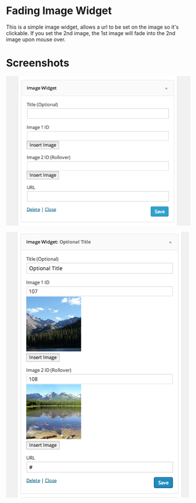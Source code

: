 # Fading Image Widget
This is a simple image widget, allows a url to be set on the image so it's clickable.  If you set the 2nd image, the 1st image will fade into the 2nd image upon mouse over.

Screenshots
===========

![Fresh widget](/screenshots/screenshot-1.png?raw=true "Fresh widget")

![Widget filled out](/screenshots/screenshot-2.png?raw=true "Widget filled out")
